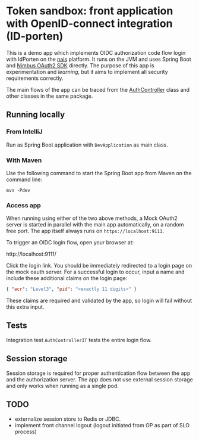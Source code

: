 # Token sandbox: front application with OpenID-connect integration (ID-porten)

This is a demo app which implements OIDC authorization code flow login with
IdPorten on the [nais][1] platform. It runs on the JVM and uses Spring Boot and
[Nimbus OAuth2 SDK][2] directly. The purpose of this app is experimentation and
*learning*, but it aims to implement all security requirements correctly.

[1]: https://nais.io/
[2]: https://connect2id.com/products/nimbus-oauth-openid-connect-sdk

The main flows of the app can be traced from the [AuthController][3] class and
other classes in the same package.

[3]: https://github.com/navikt/pam-tsbx-front/blob/main/src/main/java/no/nav/arbeid/tsbx/auth/AuthController.java

## Running locally

### From IntelliJ

Run as Spring Boot application with `DevApplication` as main class.

### With Maven

Use the following command to start the Spring Boot app from Maven on the command line:

    mvn -Pdev
    
### Access app

When running using either of the two above methods, a Mock OAuth2 server is
started in parallel with the main app automatically, on a random free port. The
app itself always runs on `https://localhost:9111`.

To trigger an OIDC login flow, open your browser at:

http://localhost:9111/

Click the login link. You should be immediately redirected to a login page on
the mock oauth server. For a successful login to occur, input a name and include
these additional claims on the login page:

```json
{ "acr": "Level3", "pid": "<exactly 11 digits>" }
```

These claims are required and validated by the app, so login will fail without
this extra input.

## Tests

Integration test `AuthControllerIT` tests the entire login flow.


## Session storage

Session storage is required for proper authentication flow between the app and
the authorization server. The app does not use external session storage and only
works when running as a single pod.


## TODO

- externalize session store to Redis or JDBC.
- implement front channel logout (logout initiated from OP as part of SLO process)

